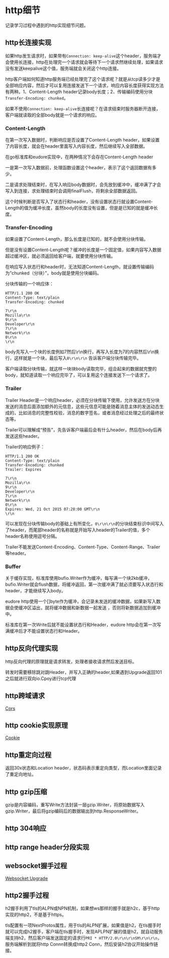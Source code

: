 # http细节

记录学习过程中遇到的http实现细节问题。

## http长连接实现

如果http发生请求时，如果带有`Connection: keep-alive`这个header，服务端才会使用长连接，http在处理完一个请求就会等待下一个请求然继续处理，如果请求没有发送keepalive这个值，服务端就会关闭这个http连接。

http客户端如何知道http服务端已经处理完了这个请求呢？就是从tcp读多少才是全部响应内容，然后才可以复用连接发送下一个请求，响应内容长度获得实现方法有两种。1、Content-Length header记录body长度；2、传输编码使用分块`Transfer-Encoding: chunked`。

如果不使用`Connection: keep-alive`长连接呢？在请求结束时服务器断开连接，客户端就读取的全部body就是一个请求的响应。

### Content-Length

在第一次写入数据时，判断响应是否设置了Content-Length header，如果设置了内容长度，就会在header里面写入内容长度，然后继续写入全部数据。

在go标准库和eudore实现中，在两种情况下会存在Content-Length header

一是第一次写入数据前，处理函数设置这个header，表示了这个返回数据有多少。

二是请求处理结束时，在写入响应body数据时，会先放到缓冲中，缓冲满了才会写入到连接，求处理结束时会调用finalFlush，将剩余全部数据返回。

这个时候判断是否写入了状态行和header，没有设置状态行就设置Content-Length的值为缓冲长度，虽然body的长度没有设置，但是是已知的就是缓冲长度。

### Transfer-Encoding

如果设置了Content-Length，那么长度是已知的，就不会使用分块传输。

但是没有设置Content-Length呢？缓冲的长度是一个固定值，如果内容写入数据超过缓冲区，就必须返回给客户端，就要使用分块传输。

在响应写入状态行和header时，无法知道Content-Length，就设置传输编码为“chunked（分块）”，body就是使用分块编码。

分块传输的一个响应体：

```
HTTP/1.1 200 OK 
Content-Type: text/plain 
Transfer-Encoding: chunked

7\r\n
Mozilla\r\n 
9\r\n
Developer\r\n
7\r\n
Network\r\n
0\r\n 
\r\n
```

body先写入一个块的长度例如7然后\r\n换行，再写入长度为7的内容然后\r\n换行，这样就是一个块，最后写入`0\r\n\r\n` 告诉客户端分块传输完毕。

客户端读取分块传输，就这样一块块body读取完毕，组合起来的数据就完整的body，就知道读取一个响应完毕了，可以复用这个连接发送下一个请求了。

### Trailer

Trailer Header是一个响应header，必须在分块传输下使用，允许发送方在分块发送的消息后面添加额外的元信息，这些元信息可能是随着消息主体的发送动态生成的，比如消息的完整性校验，消息的数字签名，或者消息经过处理之后的最终状态等。

Trailer可以理解成“预告”，先告诉客户端最后会有什么header，然后在body后再发送这些header。

Trailer的响应例子：

```
HTTP/1.1 200 OK 
Content-Type: text/plain 
Transfer-Encoding: chunked
Trailer: Expires

7\r\n 
Mozilla\r\n 
9\r\n 
Developer\r\n 
7\r\n 
Network\r\n 
0\r\n 
Expires: Wed, 21 Oct 2015 07:28:00 GMT\r\n
\r\n
```

可以发现在分块传输body的基础上有所变化，`0\r\n\r\n`的分块结束标识中间写入了header，而尾部header的名称就是开始写入header的Trailer的值，多个header名称使用逗号分隔。

Trailer不能发送Content-Encoding、Content-Type、Content-Range、Trailer等header。

### Buffer

关于缓存实现，标准库使用bufio.Writer作为缓冲，每写满一个块2kb缓冲，bufio.Writer就会flush数据，将缓冲返回，第一次缓冲满了就必须要写入状态行和header，才能继续写入body。

eudore http使用一个[]byte作为缓冲，会记录未发送的缓冲数据，如果新写入数据会使缓冲区溢出，就将缓冲数据和新数据一起发送
，否则将新数据追加到缓冲中。

标准库在第一次Write后就不能设置状态行和Header，eudore http会在第一次写满缓冲后才不能设置状态行和Header。

## http反向代理实现

http反向代理的原理就是请求转发，处理者接收请求然后发送目标。

转发时需要移除跳对跳Header，并写入正确的header,如果遇到Upgrade返回101之后就进行双向io.Cpoy进行tcp代理


## http跨域请求

[Cors](http_cors_zh.md)

## http cookie实现原理

[Cookie](http_cookie_zh.md)

## http重定向过程

返回30x状态和Location header，状态码表示重定向类型，而Location里面记录了重定向地址。

## http gzip压缩

gzip是内容编码，重写Write方法封装一层gzip.Writer，将原始数据写入gzip.Writer，最后将gzip编码后的数据输出到http.ResponseWriter。

## http 304响应

## http range header分段实现

## websocket握手过程

[Websocket Upgrade](../webname/proto_websocket_zh.md#Upgrade)

## http2握手过程

h2握手利用了tls的ALPN或NPN机制，如果想ws那样的握手就是h2c，基于http实现的http2，不是基于https。

tls配置有一项NextProtos属性，用于tls的ALPN扩展，如果值是h2，在tls握手时就可以完成h2握手，客户端在tls握手时，发现APLPN扩展的值是h2，就自动服务端支持h2，然后客户端发送固定的请求行`PRI * HTTP/2.0\r\n\r\nSM\r\n\r\n`，服务端解析到就将http Connn转换成http2 Conn，然后安装h2协议开始操作链接。